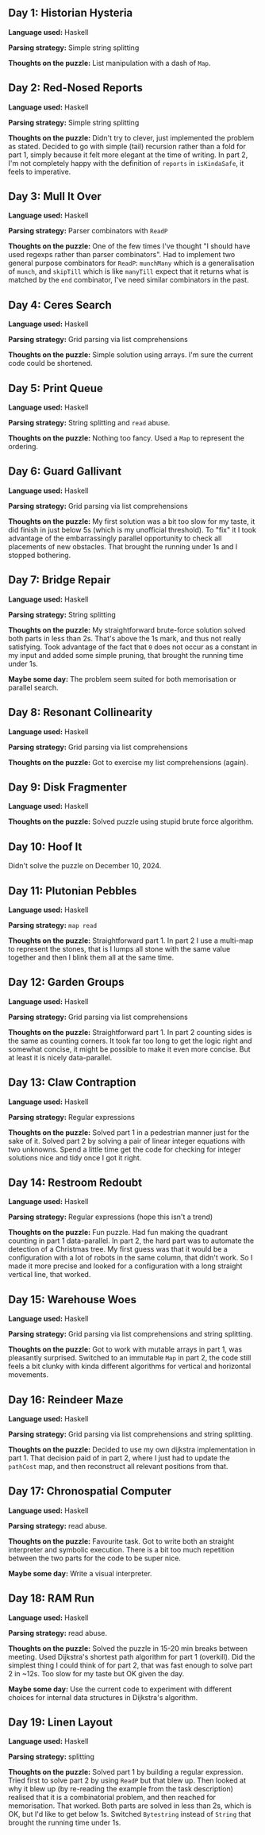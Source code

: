 Day 1: Historian Hysteria
-------------------------

**Language used:** Haskell

**Parsing strategy:** Simple string splitting

**Thoughts on the puzzle:** List manipulation with a dash of `Map`.


Day 2: Red-Nosed Reports
------------------------

**Language used:** Haskell

**Parsing strategy:** Simple string splitting

**Thoughts on the puzzle:** Didn't try to clever, just implemented the
problem as stated. Decided to go with simple (tail) recursion rather
than a fold for part 1, simply because it felt more elegant at the
time of writing. In part 2, I'm not completely happy with the
definition of `reports` in `isKindaSafe`, it feels to imperative.


Day 3: Mull It Over
-------------------

**Language used:** Haskell

**Parsing strategy:** Parser combinators with `ReadP`

**Thoughts on the puzzle:** One of the few times I've thought "I should
have used regexps rather than parser combinators". Had to implement
two general purpose combinators for `ReadP`: `munchMany` which is a
generalisation of `munch`, and `skipTill` which is like `manyTill`
expect that it returns what is matched by the `end` combinator, I've
need similar combinators in the past.


Day 4: Ceres Search
-------------------

**Language used:** Haskell

**Parsing strategy:** Grid parsing via list comprehensions

**Thoughts on the puzzle:** Simple solution using arrays. I'm sure the
current code could be shortened.


Day 5: Print Queue
------------------

**Language used:** Haskell

**Parsing strategy:** String splitting and `read` abuse.

**Thoughts on the puzzle:** Nothing too fancy. Used a `Map` to represent
the ordering.


Day 6: Guard Gallivant
----------------------

**Language used:** Haskell

**Parsing strategy:** Grid parsing via list comprehensions

**Thoughts on the puzzle:** My first solution was a bit too slow for
my taste, it did finish in just below 5s (which is my unofficial
threshold). To "fix" it I took advantage of the embarrassingly
parallel opportunity to check all placements of new obstacles. That
brought the running under 1s and I stopped bothering.


Day 7: Bridge Repair
--------------------

**Language used:** Haskell

**Parsing strategy:** String splitting

**Thoughts on the puzzle:** My straightforward brute-force solution
solved both parts in less than 2s. That's above the 1s mark, and thus not
really satisfying. Took advantage of the fact that `0` does not occur as a
constant in my input and added some simple pruning, that brought the
running time under 1s.

**Maybe some day:** The problem seem suited for both memorisation or
parallel search.


Day 8: Resonant Collinearity
----------------------------

**Language used:** Haskell

**Parsing strategy:** Grid parsing via list comprehensions

**Thoughts on the puzzle:** Got to exercise my list comprehensions
(again).


Day 9: Disk Fragmenter
----------------------

**Language used:** Haskell

**Thoughts on the puzzle:** Solved puzzle using stupid brute force algorithm.


Day 10: Hoof It
---------------

Didn't solve the puzzle on December 10, 2024.


Day 11: Plutonian Pebbles
-------------------------

**Language used:** Haskell

**Parsing strategy:** `map read`

**Thoughts on the puzzle:** Straightforward part 1. In part 2 I use a
multi-map to represent the stones, that is I lumps all stone with the
same value together and then I blink them all at the same time.


Day 12: Garden Groups
---------------------

**Language used:** Haskell

**Parsing strategy:** Grid parsing via list comprehensions

**Thoughts on the puzzle:** Straightforward part 1. In part 2 counting
sides is the same as counting corners. It took far too long to get the
logic right and somewhat concise, it might be possible to make it even
more concise. But at least it is nicely data-parallel.


Day 13: Claw Contraption
------------------------

**Language used:** Haskell

**Parsing strategy:** Regular expressions

**Thoughts on the puzzle:** Solved part 1 in a pedestrian manner just
for the sake of it. Solved part 2 by solving a pair of linear integer
equations with two unknowns. Spend a little time get the code for
checking for integer solutions nice and tidy once I got it right.


Day 14: Restroom Redoubt
------------------------

**Language used:** Haskell

**Parsing strategy:** Regular expressions (hope this isn't a trend)

**Thoughts on the puzzle:** Fun puzzle. Had fun making the quadrant
counting in part 1 data-parallel. In part 2, the hard part was to
automate the detection of a Christmas tree. My first guess was that it
would be a configuration with a lot of robots in the same column, that
didn't work. So I made it more precise and looked for a configuration
with a long straight vertical line, that worked.



Day 15: Warehouse Woes
----------------------

**Language used:** Haskell

**Parsing strategy:** Grid parsing via list comprehensions and string
splitting.

**Thoughts on the puzzle:** Got to work with mutable arrays in part 1,
was pleasantly surprised. Switched to an immutable `Map` in part 2,
the code still feels a bit clunky with kinda different algorithms for
vertical and horizontal movements.


Day 16: Reindeer Maze
---------------------

**Language used:** Haskell

**Parsing strategy:** Grid parsing via list comprehensions and string
splitting.

**Thoughts on the puzzle:** Decided to use my own dijkstra
implementation in part 1. That decision paid of in part 2, where I
just had to update the `pathCost` map, and then reconstruct all
relevant positions from that.


Day 17: Chronospatial Computer
------------------------------

**Language used:** Haskell

**Parsing strategy:** read abuse.

**Thoughts on the puzzle:** Favourite task. Got to write both an
straight interpreter and symbolic execution. There is a bit too much
repetition between the two parts for the code to be super nice.

**Maybe some day:** Write a visual interpreter.


Day 18: RAM Run
---------------

**Language used:** Haskell

**Parsing strategy:** read abuse.

**Thoughts on the puzzle:** Solved the puzzle in 15-20 min breaks
between meeting. Used Dijkstra's shortest path algorithm for part 1
(overkill). Did the simplest thing I could think of for part 2, that
was fast enough to solve part 2 in ~12s. Too slow for my taste but OK
given the day.

**Maybe some day:** Use the current code to experiment with different
choices for internal data structures in Dijkstra's algorithm.


Day 19: Linen Layout
--------------------

**Language used:** Haskell

**Parsing strategy:** splitting

**Thoughts on the puzzle:** Solved part 1 by building a regular
expression. Tried first to solve part 2 by using `ReadP` but that blew
up. Then looked at why it blew up (by re-reading the example from the
task description) realised that it is a combinatorial problem, and
then reached for memorisation. That worked. Both parts are solved in
less than 2s, which is OK, but I'd like to get below 1s. Switched
`Bytestring` instead of `String` that brought the running time under 1s.
